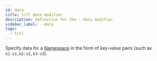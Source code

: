 ```yaml
---
id: data
title: tctl data modifier
description: definition for the --data modifier
sidebar_label: --data
tags:
  - tctl
---
```


Specify data for a [Namespace](/concepts/what-is-a-namespace) in the form of key-value pairs (such as `k1:v1,k2:v2,k3:v3`).
